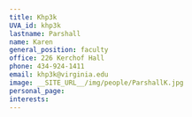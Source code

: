 ```yaml
---
title: Khp3k
UVA_id: khp3k
lastname: Parshall
name: Karen
general_position: faculty
office: 226 Kerchof Hall
phone: 434-924-1411
email: khp3k@virginia.edu
image: __SITE_URL__/img/people/ParshallK.jpg
personal_page: 
interests: 
---
```


